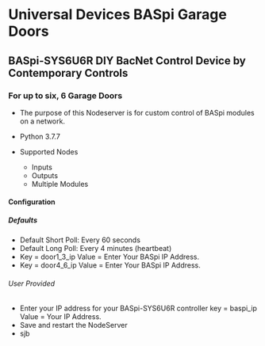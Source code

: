 # Universal Devices BASpi Garage Doors

## BASpi-SYS6U6R DIY BacNet Control Device by Contemporary Controls

### For up to six, 6 Garage Doors

* The purpose of this Nodeserver is for custom control of BASpi modules on a network.
* Python 3.7.7

* Supported Nodes
  * Inputs
  * Outputs
  * Multiple Modules
  
#### Configuration

##### Defaults

* Default Short Poll:  Every 60 seconds
* Default Long Poll: Every 4 minutes (heartbeat)
* Key = door1_3_ip Value = Enter Your BASpi IP Address.
* Key = door4_6_ip Value = Enter Your BASpi IP Address.

###### User Provided

* Enter your IP address for your BASpi-SYS6U6R controller key = baspi_ip Value = Your IP Address.
* Save and restart the NodeServer
* sjb

